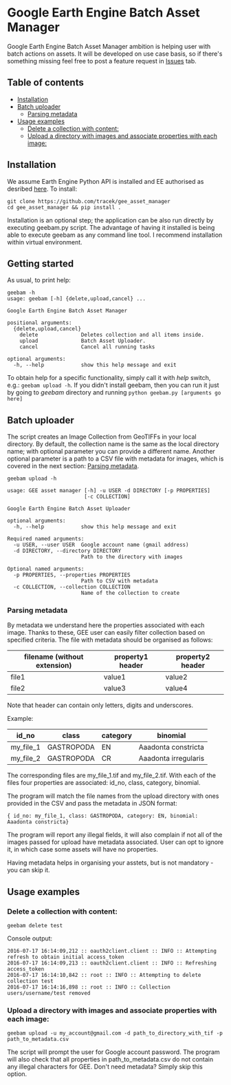 # Google Earth Engine Batch Asset Manager
Google Earth Engine Batch Asset Manager ambition is helping user with batch actions on assets. It will be developed on use case basis, so if there's something missing feel free to post a feature request in [Issues](https://github.com/tracek/gee_asset_manager/issues) tab.

## Table of contents
   * [Installation](#installation)
   * [Batch uploader](#batch-uploader)
     * [Parsing metadata](#parsing-metadata)
   * [Usage examples](#usage-examples)
     * [Delete a collection with content:](#delete-a-collection-with-content)
     * [Upload a directory with images and associate properties with each image:](#upload-a-directory-with-images-and-associate-properties-with-each-image)

## Installation
We assume Earth Engine Python API is installed and EE authorised as desribed [here](https://developers.google.com/earth-engine/python_install). To install:
```
git clone https://github.com/tracek/gee_asset_manager
cd gee_asset_manager && pip install .
```

Installation is an optional step; the application can be also run
directly by executing geebam.py script. The advantage of having it
installed is being able to execute geebam as any command line tool. I
recommend installation within virtual environment.

## Getting started

As usual, to print help:
```
geebam -h
usage: geebam [-h] {delete,upload,cancel} ...

Google Earth Engine Batch Asset Manager

positional arguments:
  {delete,upload,cancel}
    delete              Deletes collection and all items inside.
    upload              Batch Asset Uploader.
    cancel              Cancel all running tasks

optional arguments:
  -h, --help            show this help message and exit
```

To obtain help for a specific functionality, simply call it with _help_
switch, e.g.: `geebam upload -h`. If you didn't install geebam, then you
can run it just by going to _geebam_ directory and running `python
geebam.py [arguments go here]`

## Batch uploader
The script creates an Image Collection from GeoTIFFs in your local
directory. By default, the collection name is the same as the local
directory name; with optional parameter you can provide a different
name. Another optional parameter is a path to a CSV file with metadata
for images, which is covered in the next section:
[Parsing metadata](#parsing-metadata).



```
geebam upload -h

usage: GEE asset manager [-h] -u USER -d DIRECTORY [-p PROPERTIES]
                         [-c COLLECTION]

Google Earth Engine Batch Asset Uploader

optional arguments:
  -h, --help            show this help message and exit

Required named arguments:
  -u USER, --user USER  Google account name (gmail address)
  -d DIRECTORY, --directory DIRECTORY
                        Path to the directory with images

Optional named arguments:
  -p PROPERTIES, --properties PROPERTIES
                        Path to CSV with metadata
  -c COLLECTION, --collection COLLECTION
                        Name of the collection to create

```

### Parsing metadata
By metadata we understand here the properties associated with each image. Thanks to these, GEE user can easily filter collection based on specified criteria. The file with metadata should be organised as follows:

| filename (without extension) | property1 header | property2 header |
|------------------------------|------------------|------------------|
| file1                        | value1           | value2           |
| file2                        | value3           | value4           |

Note that header can contain only letters, digits and underscores. 

Example:

| id_no     | class      | category | binomial             |
|-----------|------------|----------|----------------------|
| my_file_1 | GASTROPODA | EN       | Aaadonta constricta  |
| my_file_2 | GASTROPODA | CR       | Aaadonta irregularis |

The corresponding files are my_file_1.tif and my_file_2.tif. With each of the files four properties are associated: id_no, class, category, binomial.

The program will match the file names from the upload directory with ones provided in the CSV and pass the metadata in JSON format:

```
{ id_no: my_file_1, class: GASTROPODA, category: EN, binomial: Aaadonta constricta}
```

The program will report any illegal fields, it will also complain if not all of the images passed for upload have metadata associated. User can opt to ignore it, in which case some assets will have no properties.

Having metadata helps in organising your asstets, but is not mandatory - you can skip it.

## Usage examples

### Delete a collection with content:
```
geebam delete test
```

Console output:
```
2016-07-17 16:14:09,212 :: oauth2client.client :: INFO :: Attempting refresh to obtain initial access_token
2016-07-17 16:14:09,213 :: oauth2client.client :: INFO :: Refreshing access_token
2016-07-17 16:14:10,842 :: root :: INFO :: Attempting to delete collection test
2016-07-17 16:14:16,898 :: root :: INFO :: Collection users/username/test removed
```

### Upload a directory with images and associate properties with each image:
```
geebam upload -u my_account@gmail.com -d path_to_directory_with_tif -p path_to_metadata.csv
```
The script will prompt the user for Google account password. The program
will also check that all properties in path_to_metadata.csv do not
contain any illegal characters for GEE. Don't need metadata? Simply skip
this option.
